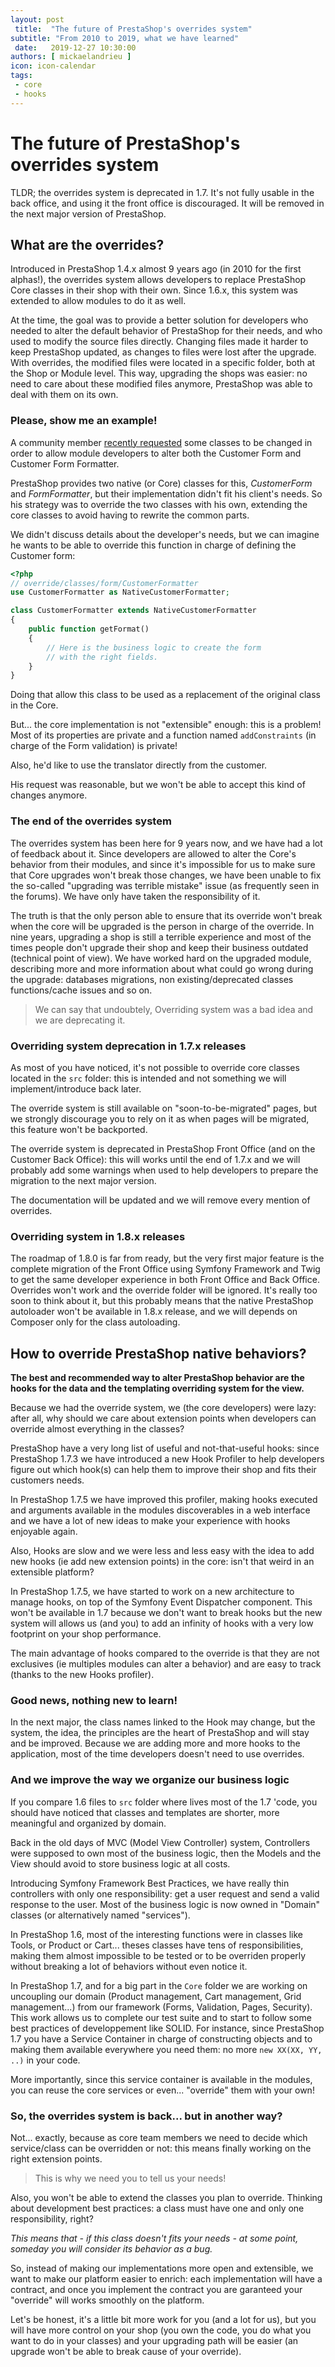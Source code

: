 ```yaml
---
layout: post
 title:  "The future of PrestaShop's overrides system"
subtitle: "From 2010 to 2019, what we have learned"
 date:   2019-12-27 10:30:00
authors: [ mickaelandrieu ]
icon: icon-calendar
tags:
 - core
 - hooks
---
```


 # The future of PrestaShop's overrides system

TLDR; the overrides system is deprecated in 1.7. It's not fully usable in the back office, and using it the front office is discouraged. It will be removed in the next major version of PrestaShop.


## What are the overrides?

Introduced in PrestaShop 1.4.x almost 9 years ago (in 2010 for the first alphas!), the overrides system allows developers to replace PrestaShop Core classes in their shop with their own. Since 1.6.x, this system was extended to allow modules to do it as well.

At the time, the goal was to provide a better solution for developers who needed to alter the default behavior of PrestaShop for their needs, and who used to modify the source files directly. Changing files made it harder to keep PrestaShop updated, as changes to files were lost after the upgrade.
With overrides, the modified files were located in a specific folder, both at the Shop or Module level. This way, upgrading the shops was easier: no need to care about these modified files anymore, PrestaShop was able to deal with them on its own.

 ### Please, show me an example!

A community member [recently requested](https://github.com/PrestaShop/PrestaShop/pull/11910) some classes to be changed in order to allow module developers to alter both the Customer Form and Customer Form Formatter.

PrestaShop provides two native (or Core) classes for this, *CustomerForm* and *FormFormatter*, but their implementation didn't fit his client's needs. So his strategy was to override the two classes with his own, extending the core classes to avoid having to rewrite the common parts.

We didn't discuss details about the developer's needs, but we can imagine he wants to be able to override this function in charge of defining the Customer form:

```php
<?php
// override/classes/form/CustomerFormatter
use CustomerFormatter as NativeCustomerFormatter;

class CustomerFormatter extends NativeCustomerFormatter
{
    public function getFormat()
    {
        // Here is the business logic to create the form
        // with the right fields.
    }
}
```

Doing that allow this class to be used as a replacement of the original class in the Core.

 But... the core implementation is not "extensible" enough: this is a problem! Most of its properties are private and a function named `addConstraints` (in charge of  the Form validation) is private!

Also, he'd like to use the translator directly from the customer.

 His request was reasonable, but we won't be able to accept this kind of changes anymore.

### The end of the overrides system

The overrides system has been here for 9 years now, and we have had a lot of feedback about it. Since developers are allowed to alter the Core's behavior from their modules, and since it's impossible for us to make sure that Core upgrades won't break those changes, we have been unable to fix the so-called "upgrading was terrible mistake" issue (as frequently seen in the forums). We have only have taken the responsibility of it.

The truth is that the only person able to ensure that its override won't break when the core will be upgraded is the person in charge of the override. In nine years, upgrading a shop is still a terrible experience and most of the times people don't upgrade their shop and keep their business outdated (technical point of view). We have worked hard on the upgraded module, describing more and more information about what could go wrong during the upgrade: databases migrations, non existing/deprecated classes functions/cache issues and so on.

> We can say that undoubtely, Overriding system was a bad idea and we
> are deprecating it.

### Overriding system deprecation in 1.7.x releases

As most of you have noticed, it's not possible to override core classes located in the `src` folder: this is intended and not something we will implement/introduce back later.

The override system is still available on "soon-to-be-migrated" pages, but we strongly discourage you to rely on it as when pages will be migrated, this feature won't be backported.

The override system is deprecated in PrestaShop Front Office (and on the Customer Back Office): this will works until the end of 1.7.x and we will probably add some warnings when used to help developers to prepare the migration to the next major version.

The documentation will be updated and we will remove every mention of overrides.

### Overriding system in 1.8.x releases

The roadmap of 1.8.0 is far from ready, but the very first major feature is the complete migration of the Front Office using Symfony Framework and Twig to get the same developer experience in both Front Office and Back Office.
Overrides won't work and the override folder will be ignored.
It's really too soon to think about it, but this probably means that the native PrestaShop autoloader won't be available in 1.8.x release, and we will depends on Composer only for the class autoloading.

## How to override PrestaShop native behaviors?

**The best and recommended way to alter PrestaShop behavior are the hooks for the data and the templating overriding system for the view.**

Because we had the override system, we (the core developers) were lazy: after all, why should we care about extension points when developers can override almost everything in the classes?

PrestaShop have a very long list of useful and not-that-useful hooks: since PrestaShop 1.7.3 we have introduced a new Hook Profiler to help developers figure out which hook(s) can help them to improve their shop and fits their customers needs.

In PrestaShop 1.7.5 we have improved this profiler, making hooks executed and arguments available in the modules discoverables in a web interface and we have a lot of new ideas to make your experience with hooks enjoyable again.

Also, Hooks are slow and we were less and less easy with the idea to add new hooks (ie add new extension points) in the core: isn't that weird in an extensible platform?

In PrestaShop 1.7.5, we have started to work on a new architecture to manage hooks, on top of the Symfony Event Dispatcher component. This won't be available in 1.7 because we don't want to break hooks but the new system will allows us (and you) to add an infinity of hooks with a very low footprint on your shop performance.

The main advantage of hooks compared to the override is that they are not exclusives (ie multiples modules can alter a behavior) and are easy to track (thanks to the new Hooks profiler).

### Good news, nothing new to learn!

In the next major, the class names linked to the Hook may change, but the system, the idea, the principles are the heart of PrestaShop and will stay and be improved.
Because we are adding more and more hooks to the application, most of the time developers doesn't need to use overrides.

### And we improve the way we organize our business logic

If you compare 1.6 files to `src` folder where lives most of the 1.7 'code, you should have noticed  that classes and templates are shorter, more meaningful and organized by domain.

Back in the old days of MVC (Model View Controller) system, Controllers were supposed to own most of the business logic, then the Models and the View should avoid to store business logic at all costs.

Introducing Symfony Framework Best Practices, we have really thin controllers with only one responsibility: get a user request and send a valid response to the user. Most of the business logic is now owned in "Domain" classes (or alternatively named "services").

In PrestaShop 1.6, most of the interesting functions were in classes like Tools, or Product or Cart... theses classes have tens of responsibilities, making them almost impossible to be tested or to be overriden properly without breaking a lot of behaviors without even notice it.

In PrestaShop 1.7, and for a big part in the ``Core`` folder we are working on uncoupling our domain (Product management, Cart management, Grid management...) from our framework (Forms, Validation, Pages, Security).
This work allows us to complete our test suite and to start to follow some best practices of developpement like SOLID.
For instance, since PrestaShop 1.7 you have a Service Container in charge of constructing objects and to making them available everywhere you need them: no more `new XX(XX, YY, ..)` in your code.

More importantly, since this service container is available in the modules, you can reuse the core services or even... "override" them with your own!

### So, the overrides system is back... but in another way?

Not... exactly, because as core team members we need to decide which service/class can be overridden or not: this means finally working on the right extension points. 

> This is why we need you to tell us your needs!

Also, you won't be able to extend the classes you plan to override.
Thinking about development best practices: a class must have one and only one responsibility, right?

*This means that - if this class doesn't fits your needs - at some point, someday you will consider its behavior as a bug.*

So, instead of making our implementations more open and extensible, we want to make our platform easier to enrich: each implementation will have a contract, and once you implement the contract you are garanteed your "override" will works smoothly on the platform.

Let's be honest, it's a little bit more work for you (and a lot for us), but you will have more control on your shop (you own the code, you do what you want to do in your classes) and your upgrading path will be easier (an upgrade won't be able to break cause of your override).
